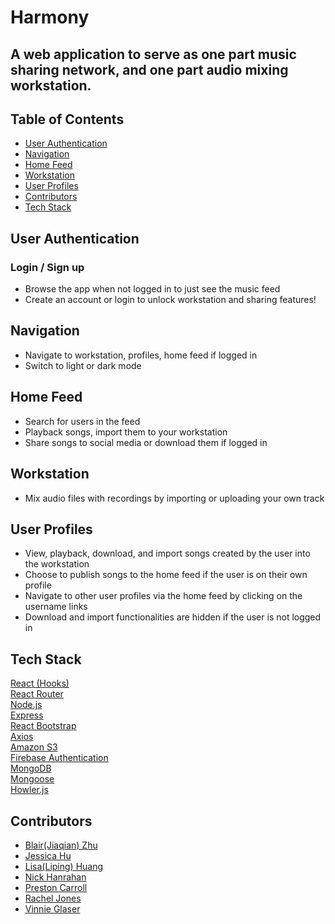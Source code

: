  # Harmony
A web application to serve as one part music sharing network, and one part audio mixing workstation.
---

## Table of Contents
  - [User Authentication](#user-authentication)
  - [Navigation](#navigation)
  - [Home Feed](#home-feed)
  - [Workstation](#workstation)
  - [User Profiles](#user-profiles)
  - [Contributors](#contributors)
  - [Tech Stack](#tech-stack)

## User Authentication

### Login / Sign up
- Browse the app when not logged in to just see the music feed
- Create an account or login to unlock workstation and sharing features!

## Navigation

- Navigate to workstation, profiles, home feed if logged in
- Switch to light or dark mode

## Home Feed
- Search for users in the feed
- Playback songs, import them to your workstation
- Share songs to social media or download them if logged in

## Workstation
- Mix audio files with recordings by importing or uploading your own track

## User Profiles
- View, playback, download, and import songs created by the user into the workstation
- Choose to publish songs to the home feed if the user is on their own profile
- Navigate to other user profiles via the home feed by clicking on the username links
- Download and import functionalities are hidden if the user is not logged in

## Tech Stack

[React (Hooks)](https://reactjs.org/)<br/> 
[React Router](https://reactrouter.com/)<br/> 
[Node.js](https://nodejs.org/en/)<br/> 
[Express](https://expressjs.com/)<br/> 
[React Bootstrap](https://react-bootstrap.github.io/)<br/> 
[Axios](https://www.npmjs.com/package/axios)<br/> 
[Amazon S3](https://aws.amazon.com/s3/)<br/> 
[Firebase Authentication](https://firebase.google.com)<br/> 
[MongoDB](https://www.mongodb.com/)<br/> 
[Mongoose](https://mongoosejs.com/)<br/> 
[Howler.js](https://howlerjs.com/)


## Contributors
- [Blair(Jiaqian) Zhu](https://github.com/happyzhu-tech)
- [Jessica Hu](https://github.com/rrrsss123)
- [Lisa(Liping) Huang](https://github.com/lipingh)
- [Nick Hanrahan](https://github.com/nickhanrahan)
- [Preston Carroll](https://github.com/prestondcarroll)
- [Rachel Jones](https://github.com/Jonesy464)
- [Vinnie Glaser](https://github.com/VinnieGlaser)

